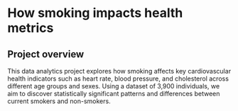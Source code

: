 # How smoking impacts health metrics

## Project overview
This data analytics project explores how smoking affects key cardiovascular health indicators such as heart rate, blood pressure, and cholesterol across different age groups and sexes. Using a dataset of 3,900 individuals, we aim to discover statistically significant patterns and differences between current smokers and non-smokers.
